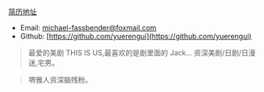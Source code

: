 ---
---

[简历地址](https://github.com/yuerengui/resume) 

+ Email: michael-fassbender@foxmail.com
+ Github: [https://github.com/yuerengui](https://github.com/yuerengui)


>最爱的美剧 THIS IS US,最喜欢的是剧里面的 Jack... 资深美剧/日剧/日漫迷,宅男。

>堺雅人资深脑残粉。